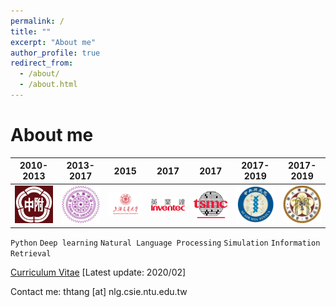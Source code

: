 ```yaml
---
permalink: /
title: ""
excerpt: "About me"
author_profile: true
redirect_from: 
  - /about/
  - /about.html
---
```




About me
======







<!-- <img src='/images/sign2-032a.png' width='100'> -->
| 2010-2013| 2013-2017  | 2015  | 2017  |  2017 | 2017-2019  | 2017-2019  |
|---|---|---|---|---|---|---|
| <img src='/images/HSNU.png' width='100'>  | <img src='/images/The_Logo_of_National_Tsing_Hua_University.png' width='100'>  |  <img src='/images/130.png' width='100'> | <img src='/images/logo_inventec.png' width='100'>  |  <img src='/images/tsmc.jpg' width='100'> | <img src='/images/sinica_logo.png' width='100'>  |  <img src='/images/Emblem72.jpg' width='100'> |
```Python```  ```Deep learning```  ```Natural Language Processing```  ```Simulation```  ```Information Retrieval``` 

[Curriculum Vitae](http://thtang.github.io/files/Jason_Tang_Resume.pdf) [Latest update: 2020/02] 

Contact me: thtang [at] nlg.csie.ntu.edu.tw
